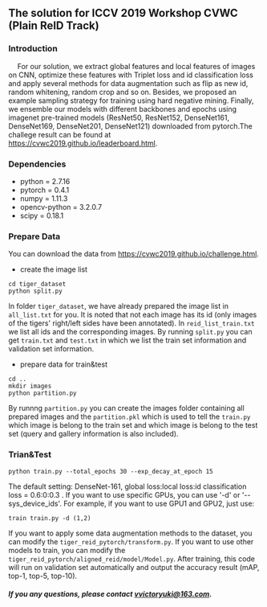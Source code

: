 ## The solution for ICCV 2019 Workshop CVWC (Plain ReID Track)

### Introduction 
&ensp;&ensp; For our solution, we extract global features and local features of images on CNN, optimize these features with Triplet loss and id classification loss and apply several methods for data augmentation such as flip as new id, random whitening, random crop and so on. Besides, we proposed an example sampling strategy for training using hard negative mining. Finally, we ensemble our models with different backbones and epochs using imagenet pre-trained models (ResNet50, ResNet152, DenseNet161, DenseNet169, DenseNet201, DenseNet121) downloaded from pytorch.The challege result can be found at https://cvwc2019.github.io/leaderboard.html.

### Dependencies
- python = 2.7.16
- pytorch = 0.4.1
- numpy = 1.11.3
- opencv-python = 3.2.0.7
- scipy = 0.18.1

### Prepare Data
You can download the data from https://cvwc2019.github.io/challenge.html.

- create the image list
```
cd tiger_dataset
python split.py
```
In folder `tiger_dataset`, we have already prepared the image list in `all_list.txt` for you. It is noted that not each image has its id (only images of the tigers' right/left sides have been annotated). In `reid_list_train.txt` we list all ids and the corresponding images. By running `split.py` you can get `train.txt` and `test.txt` in which we list the train set information and validation set information.

- prepare data for train&test
```
cd ..
mkdir images
python partition.py
```
By runnng `partition.py` you can create the images folder containing all prepared images and the `partition.pkl` which is used to tell the `train.py` which image is belong to the train set and which image is belong to the test set (query and gallery information is also included).

### Trian&Test
```
python train.py --total_epochs 30 --exp_decay_at_epoch 15
```
The default setting: DenseNet-161, global loss:local loss:id classification loss = 0.6:0:0.3 .
If you want to use specific GPUs, you can use '-d' or '--sys_device_ids'. For example, if you want to use GPU1 and GPU2, just use:
```
train train.py -d (1,2)
```
If you want to apply some data augmentation methods to the dataset, you can modify the `tiger_reid_pytorch/transform.py`. If you want to use other models to train, you can modify the `tiger_reid_pytorch/aligned_reid/model/Model.py`.
After training, this code will run on validation set automatically and output the accuracy result (mAP, top-1, top-5, top-10).

##### If you any questions, please contact vvictoryuki@163.com.



